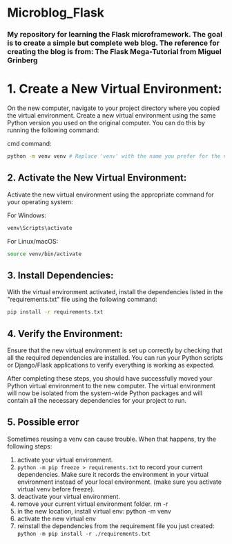 # Microblog_Flask

### My repository for learning the Flask microframework. The goal is to create a simple but complete web blog. The reference for creating the blog is from: The Flask Mega-Tutorial from Miguel Grinberg

# 1. Create a New Virtual Environment:

On the new computer, navigate to your project directory where you copied the virtual environment. Create a new virtual environment using the same Python version you used on the original computer. You can do this by running the following command:

cmd command:

```bash
python -m venv venv # Replace 'venv' with the name you prefer for the new virtual environment
```

## 2. Activate the New Virtual Environment:

Activate the new virtual environment using the appropriate command for your operating system:

For Windows:

```bash
venv\Scripts\activate
```

For Linux/macOS:

```bash
source venv/bin/activate
```
## 3. Install Dependencies:

With the virtual environment activated, install the dependencies listed in the "requirements.txt" file using the following command:

```bash
pip install -r requirements.txt
```

## 4. Verify the Environment:

Ensure that the new virtual environment is set up correctly by checking that all the required dependencies are installed. You can run your Python scripts or Django/Flask applications to verify everything is working as expected.

After completing these steps, you should have successfully moved your Python virtual environment to the new computer. The virtual environment will now be isolated from the system-wide Python packages and will contain all the necessary dependencies for your project to run.

## 5. Possible error

Sometimes reusing a venv can cause trouble. When that happens, try the following steps: 

1) activate your virtual environment.
2) `python -m pip freeze > requirements.txt` to record your current dependencies. Make sure it records the environment in your virtual environment instead of your local environment. (make sure you activate virtual venv before freeze).
3) deactivate your virtual environment.
4) remove your current virtual environment folder. rm -r <folder name>
5) in the new location, install virtual env: python -m venv <name of env>
6) activate the new virtual env
7) reinstall the dependencies from the requirement file you just created: `python -m pip install -r ./requirements.txt`
